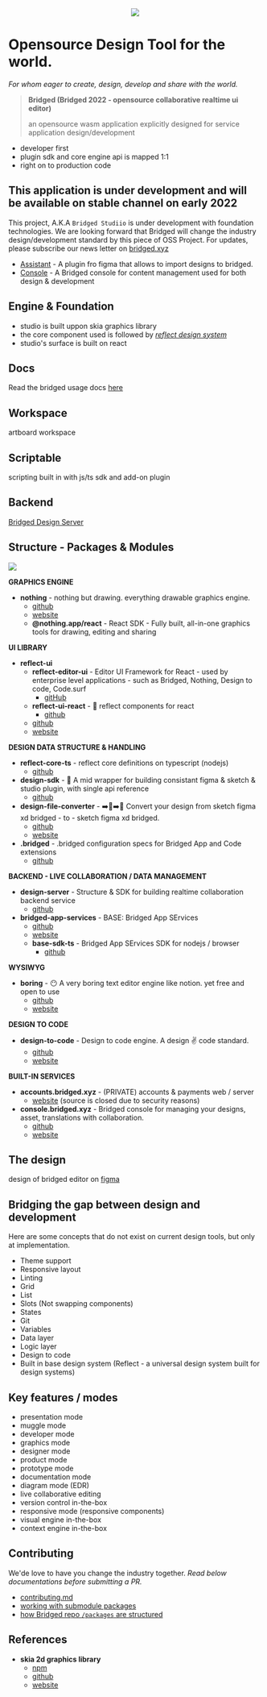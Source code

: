 <div style="text-align:center"><img src="./branding/bridged-2020-type-logo.png"/></div>



# Opensource Design Tool for the world.
*For whom eager to create, design, develop and share with the world.*

> **Bridged (Bridged 2022 - opensource collaborative realtime ui editor)**
> 
> an opensource wasm application explicitly designed for service application design/development

- developer first
- plugin sdk and core engine api is mapped 1:1
- right on to production code

## This application is under development and will be available on stable channel on early 2022

This project, A.K.A `Bridged Studiio` is under development with foundation technologies. We are looking forward that Bridged will change the industry design/development standard by this piece of OSS Project. For updates, please subscribe our news letter on [bridged.xyz](https://bridged.xyz)

- [Assistant](https://github.com/bridgedxyz/assistant) - A plugin fro figma that allows to import designs to bridged.
- [Console](https://github.com/bridgedxyz/console.bridged.xyz) - A Bridged console for content management used for both design & development


## Engine & Foundation

- studio is built uppon skia graphics library
- the core component used is followed by _[reflect design system](https://github.com/bridgedxyz/reflect.bridged.xyz)_
- studio's surface is built on react



## Docs

Read the bridged usage docs [here](./docs)



## Workspace

artboard workspace

## Scriptable

scripting built in with js/ts sdk and add-on plugin



## Backend

[Bridged Design Server](https://github.com/bridgedxyz/design-server)



## Structure - Packages & Modules

![](./branding/project-maps.png)

**GRAPHICS ENGINE**

- **nothing** - nothing but drawing. everything drawable graphics engine.
  - [github](https://github.com/bridgedxyz/nothing)
  - [website](https://nothing.app/)
  - **@nothing.app/react** - React SDK - Fully built, all-in-one graphics tools for drawing, editing and sharing

**UI LIBRARY**

- **reflect-ui**
  - **reflect-editor-ui** - Editor UI Framework for React - used by enterprise level applications - such as Bridged, Nothing, Design to code, Code.surf
    - [gitHub](https://github.com/bridgedxyz/reflect-editor-ui)
  - **reflect-ui-react** - 🌊 reflect components for react
    - [github](github.com/bridgedxyz/reflect-ui-react)
  - [github](https://github.com/reflect-ui)
  - [website](https://reflect-ui.com)

**DESIGN DATA STRUCTURE & HANDLING**

- **reflect-core-ts** - reflect core definitions on typescript (nodejs)
  - [github](https://github.com/bridgedxyz/reflect-core-ts)
- **design-sdk** - 🎨 A mid wrapper for building consistant figma & sketch & studio plugin, with single api reference
  - [github](github.com/bridgedxyz/design-sdk)
- **design-file-converter** - ➡️🎨➡️🎨 Convert your design from sketch figma xd bridged - to - sketch figma xd bridged.
  - [github](https://github.com/bridgedxyz/design-file-converter)
  - [website](https://bridged.xyz/convert-design)
- **.bridged** - .bridged configuration specs for Bridged App and Code extensions
  - [github](https://github.com/bridgedxyz/.bridged)

**BACKEND - LIVE COLLABORATION / DATA MANAGEMENT**

- **design-server** - Structure & SDK for building realtime collaboration backend service
  - [github](https://github.com/bridgedxyz/design-server)
- **bridged-app-services** - BASE: Bridged App SErvices
  - [github](https://github.com/bridgedxyz/bridged-app-services)
  - [website](https://bridged.cc)
  - **base-sdk-ts** - Bridged App SErvices SDK for nodejs / browser
    - [github](https://github.com/bridgedxyz/base-sdk-ts)

**WYSIWYG**

* **boring** - 😶 A very boring text editor engine like notion. yet free and open to use
  * [github](https://github.com/bridgedxyz/boring)
  * [website](https://boring.so/)

**DESIGN TO CODE**

- **design-to-code** - Design to code engine. A design ✌️ code standard.
  - [github](https://github.com/bridgedxyz/design-to-code/)
  - [website](https://designto.codes/)

**BUILT-IN SERVICES**

* **accounts.bridged.xyz** - (PRIVATE) accounts & payments web / server
  * [website](https://accounts.bridged.xyz) (source is closed due to security reasons)
* **console.bridged.xyz** - Bridged console for managing your designs, asset, translations with collaboration.
  * [github](https://github.com/bridgedxyz/console.bridged.xyz)
  * [website](https://console.bridged.xyz)



## The design

design of bridged editor on [figma](https://www.figma.com/file/Y0Gh77AqBoHH7dG1GtK3xF/bridged?node-id=0%3A1)


## Bridging the gap between design and development
Here are some concepts that do not exist on current design tools, but only at implementation.
- Theme support
- Responsive layout
- Linting
- Grid
- List
- Slots (Not swapping components)
- States
- Git
- Variables
- Data layer
- Logic layer
- Design to code
- Built in base design system (Reflect - a universal design system built for design systems)


## Key features / modes

- presentation mode
- muggle mode
- developer mode
- graphics mode
- designer mode
- product mode
- prototype mode
- documentation mode
- diagram mode (EDR)
- live collaborative editing
- version control in-the-box
- responsive mode (responsive components)
- visual engine in-the-box
- context engine in-the-box

## Contributing

We'de love to have you change the industry together. _Read below documentations before submitting a PR._

- [contributing.md](./CONTRIBUTING.md)
- [working with submodule packages](https://github.com/bridgedxyz/.github/blob/main/contributing/working-with-submodules.md)
- [how Bridged repo `/packages` are structured](./packages)

## References

- **skia 2d graphics library**
  - [npm](https://www.npmjs.com/package/canvaskit-wasm)
  - [github](https://github.com/google/skia/tree/master/modules/canvaskit)
  - [website](https://skia.org/user/modules/canvaskit)
